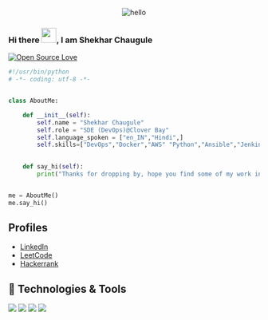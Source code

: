 
<p align="center"> <img src="https://raw.githubusercontent.com/Vrindagupta6828/Vrindagupta6828/master/assest/hello.gif" alt="hello" /> </p>


### Hi there <img src="https://raw.githubusercontent.com/MartinHeinz/MartinHeinz/master/wave.gif" width="30px">, I am Shekhar Chaugule


[![Open Source Love](https://badges.frapsoft.com/os/v1/open-source.svg?v=102)](https://github.com/ellerbrock/open-source-badge/)
```python
#!/usr/bin/python
# -*- coding: utf-8 -*-


class AboutMe:

    def __init__(self):
        self.name = "Shekhar Chaugule"
        self.role = "SDE (DevOps)@Clover Bay"
        self.language_spoken = ["en_IN","Hindi",]
        self.skills=["DevOps","Docker","AWS" "Python","Ansible","Jenkins","terraform",web Development]
        

    def say_hi(self):
        print("Thanks for dropping by, hope you find some of my work interesting.")


me = AboutMe()
me.say_hi()
```

##  Profiles

- [LinkedIn](https://www.linkedin.com/in/shekhar-chaugule-333300171/)
- [LeetCode](https://leetcode.com/shekhar1912/)
- [Hackerrank]( https://www.hackerrank.com/shekhar_22020104) 

## 🔧 Technologies & Tools
![](https://img.shields.io/badge/OS-Linux-informational?style=flat&logo=linux&logoColor=white&color=6aa6f8)
![](https://img.shields.io/badge/Editor-VS_Code-informational?style=flat&logo=visual-studio-code&logoColor=white&color=6aa6f8)
![](https://img.shields.io/badge/Code-Python-informational?style=flat&logo=python&logoColor=white&color=6aa6f8)
![](https://img.shields.io/badge/Code-Golang-informational?style=flat&logo=go&logoColor=white&color=6aa6f8)


